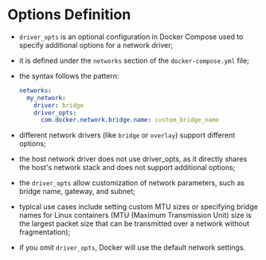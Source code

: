 # Options Definition

- `driver_opts` is an optional configuration in Docker Compose used to specify additional options for a network driver;
- it is defined under the `networks` section of the `docker-compose.yml` file;
- the syntax follows the pattern:

  ```yaml
  networks:
    my_network:
      driver: bridge
      driver_opts:
        com.docker.network.bridge.name: custom_bridge_name
  ```  
- different network drivers (like `bridge` or `overlay`) support different options;
- the host network driver does not use driver_opts, as it directly shares the host's network stack and does not support additional options;
- the `driver_opts` allow customization of network parameters, such as bridge name, gateway, and subnet;


- typical use cases include setting custom MTU sizes or specifying bridge names for Linux containers (MTU (Maximum Transmission Unit) size is the largest packet size that can be transmitted over a network without fragmentation);
- if you omit `driver_opts`, Docker will use the default network settings.
